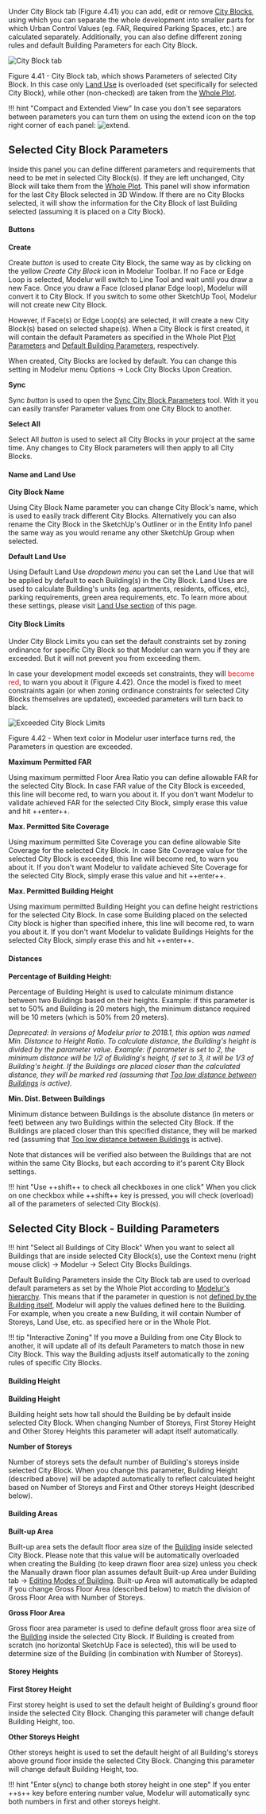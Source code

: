 Under City Block tab (Figure 4.41) you can add, edit or remove 
[City Blocks](https://en.wikipedia.org/wiki/City_block), using which you can 
separate the whole development into smaller parts for which Urban Control 
Values (eg. FAR, Required Parking Spaces, etc.) are calculated separately. 
Additionally, you can also define different zoning rules and default Building 
Parameters for each City Block.

![City Block tab](../img/modelur_city_block_tab.png)
<figcaption>Figure 4.41 - City Block tab, which shows Parameters of selected 
City Block. In this case only <a href="../land_use">Land Use</a> is overloaded (set specifically for 
selected City Block), while other (non-checked) are taken from the <a href="../whole_plot">Whole Plot</a>.</figcaption>

!!! hint "Compact and Extended View"
    In case you don't see separators between parameters you can turn them on 
    using the extend icon on the top right corner of each panel: 
    <img src="../../img/modelur_more_ui_icon.png" alt="extend" class="inline">.

Selected City Block Parameters
----------------------------
Inside this panel you can define different parameters and requirements that 
need to be met in selected City Block(s). If they are left unchanged, City 
Block will take them from the [Whole Plot](../whole_plot/#plot-parameters). 
This panel will show information for the last City Block selected in 3D Window. 
If there are no City Blocks selected, it will show the information for the City 
Block of last Building selected (assuming it is placed on a City Block).

#### Buttons ####

**Create**

Create _button_ is used to create City Block, the same way as by clicking on 
the yellow _Create City Block_ icon in Modelur Toolbar. If no Face or Edge Loop 
is selected, Modelur will switch to Line Tool and wait until you draw a new Face. 
Once you draw a Face (closed planar Edge loop), Modelur will convert it to City 
Block. If you switch to some other SketchUp Tool, Modelur will not create 
new City Block.

However, if Face(s) or Edge Loop(s) are selected, it will create a new City 
Block(s) based on selected shape(s). When a City Block is first created, it 
will contain the default Parameters as specified in the Whole Plot 
[Plot Parameters](../whole_plot/#plot-parameters) and 
[Default Building Parameters](../whole_plot/#default-building-parameters), 
respectively.

When created, City Blocks are locked by default. You can change this setting in 
Modelur menu Options → Lock City Blocks Upon Creation.

**Sync**

Sync _button_ is used to open the 
[Sync City Block Parameters](../toolbar/#sync-city-block-parameters) 
tool. With it you can easily transfer Parameter values from one City Block 
to another.

**Select All**

Select All _button_ is used to select all City Blocks in your project at 
the same time. Any changes to City Block parameters will then apply to 
all City Blocks.

#### Name and Land Use ####

**City Block Name**

Using City Block Name parameter you can change City Block's name, which 
is used to easily track different City Blocks. Alternatively you can also 
rename the City Block in the SketchUp's Outliner or in the Entity Info 
panel the same way as you would rename any other SketchUp Group when selected.

**Default Land Use**

Using Default Land Use _dropdown menu_ you can set the Land Use that will 
be applied by default to each Building(s) in the City Block. Land Uses 
are used to calculate Building's units (eg. apartments, residents, offices, 
etc), parking requirements, green area requirements, etc. To learn more 
about these settings, please visit [Land Use section](../land_use) 
of this page.


#### City Block Limits ####

Under City Block Limits you can set the default constraints set by zoning 
ordinance for specific City Block so that Modelur can warn you if they are 
exceeded. But it will not prevent you from exceeding them.

In case your development model exceeds set constraints, they will 
<span style="color:red">become red</span>, to warn you about it (Figure 
4.42). Once the model is fixed to meet constraints again (or when zoning 
ordinance constraints for selected City Blocks themselves are updated), 
exceeded parameters will turn back to black.

![Exceeded City Block Limits](../img/modelur_exceeded_city_block_limits.png)
<figcaption>Figure 4.42 - When text color in Modelur user interface turns 
red, the Parameters in question are exceeded.</figcaption>

**Maximum Permitted FAR**

Using maximum permitted Floor Area Ratio you can define allowable FAR for 
the selected City Block. In case FAR value of the City Block is exceeded, 
this line will become red, to warn you about it. If you don't want Modelur 
to validate achieved FAR for the selected City Block, simply erase this 
value and hit ++enter++.

**Max. Permitted Site Coverage**

Using maximum permitted Site Coverage you can define allowable Site 
Coverage for the selected City Block. In case Site Coverage value for 
the selected City Block is exceeded, this line will become red, to warn 
you about it. If you don't want Modelur to validate achieved Site 
Coverage for the selected City Block, simply erase this value and hit ++enter++.

**Max. Permitted Building Height**

Using maximum permitted Building Height you can define height restrictions 
for the selected City Block. In case some Building placed on the selected 
City block is higher than specified inhere, this line will become red, to 
warn you about it. If you don't want Modelur to validate Buildings Heights 
for the selected City Block, simply erase this and hit ++enter++.

#### Distances ####

**Percentage of Building Height:**

Percentage of Building Height is used to calculate minimum distance 
between two Buildings based on their heights. Example: if this parameter 
is set to 50% and Building is 20 meters high, the minimum distance 
required will be 10 meters (which is 50% from 20 meters).

_Deprecated: In versions of Modelur prior to 2018.1, this option was 
named Min. Distance to Height Ratio. To calculate distance, the 
Building's height is divided by the parameter value. Example: if 
parameter is set to 2, the minimum distance will be 1/2 of Building's 
height, if set to 3, it will be 1/3 of Building's height. If the 
Buildings are placed closer than the calculated distance, they will 
be marked red (assuming that [Too low distance between 
Buildings](../survey/#warnings) is active)._

**Min. Dist. Between Buildings**

Minimum distance between Buildings is the absolute distance (in meters 
or feet) between any two Buildings within the selected City Block. If 
the Buildings are placed closer than this specified distance, they 
will be marked red (assuming that [Too low distance between 
Buildings](../survey/#warnings) is active).

Note that distances will be verified also between the Buildings that are 
not within the same City Blocks, but each according to it's parent City 
Block settings.

!!! hint "Use ++shift++ to check all checkboxes in one click"
    When you click on one checkbox while ++shift++ key is pressed, you 
    will check (overload) all of the parameters of selected City Block(s).

Selected City Block - Building Parameters
-----------------------------------------

!!! hint "Select all Buildings of City Block"
    When you want to select all Buildings that are inside selected 
    City Block(s), use the Context menu (right mouse click) → 
    Modelur → Select City Blocks Buildings.       

Default Building Parameters inside the City Block tab are used to 
overload default parameters as set by the Whole Plot according to 
[Modelur's hierarchy](../../quickstart/#step-3-changing-the-parameters). 
This means that if the parameter in question is not 
[defined by the Building itself](../building/#selected-building-parameters), 
Modelur will apply the values defined here to the Building. For example, 
when you create a new Building, it will contain Number of Storeys, Land 
Use, etc. as specified here or in the Whole Plot.

!!! tip "Interactive Zoning"
    If you move a Building from one City Block to another, it will update 
    all of its default Parameters to match those in new City Block. This 
    way the Building adjusts itself automatically to the zoning rules of 
    specific City Blocks.

#### Building Height ####

**Building Height**

Building height sets how tall should the Building be by default inside 
selected City Block. When changing Number of Storeys, First Storey Height 
and Other Storey Heights this parameter will adapt itself automatically.

**Number of Storeys**

Number of storeys sets the default number of Building's storeys inside 
selected City Block. When you change this parameter, Building Height 
(described above) will be adapted automatically to reflect calculated 
height based on Number of Storeys and First and Other storeys Height 
(described below).

#### Building Areas ####

**Built-up Area**

Built-up area sets the default floor area size of the [Building](../building) inside 
selected City Block. Please note that this value will be automatically 
overloaded when creating the Building (to keep drawn floor area size) 
unless you check the Manually drawn floor plan assumes default Built-up 
Area under Building tab → [Editing Modes of 
Building](../building/#editing-modes-of-building). Built-up Area 
will automatically be adapted if you change Gross Floor Area (described 
below) to match the division of Gross Floor Area with Number of Storeys.

**Gross Floor Area**

Gross floor area parameter is used to define default gross floor area 
size of the [Building](../building) inside the selected City Block. If Building is 
created from scratch (no horizontal SketchUp Face is selected), this 
will be used to determine size of the Building (in combination with 
Number of Storeys).

#### Storey Heights ####

**First Storey Height**

First storey height is used to set the default height of Building's 
ground floor inside the selected City Block. Changing this parameter 
will change default Building Height, too.

**Other Storeys Height**

Other storeys height is used to set the default height of all Building's 
storeys above ground floor inside the selected City Block. Changing this 
parameter will change default Building Height, too.

!!! hint "Enter s(ync) to change both storey height in one step"
    If you enter ++s++ key before entering number value, Modelur will 
    automatically sync both numbers in first and other storeys height.